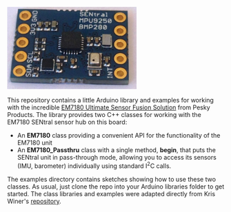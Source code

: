 <a href="https://www.tindie.com/products/onehorse/ultimate-sensor-fusion-solution/"><img src="sentral.jpg" width=300></a>

This repository contains a little Arduino library and examples for working with the incredible
<a href="https://www.tindie.com/products/onehorse/ultimate-sensor-fusion-solution/">
EM7180 Ultimate Sensor Fusion Solution</a> from Pesky Products. The library provides two C++ classes for
working with the EM7180 SENtral sensor hub on this board:

* An <b>EM7180</b> class providing a convenient API for the functionality of the EM7180 unit
* An <b>EM7180_Passthru</b> class with a single method, <b>begin</b>, that puts the SENtral
unit in pass-through mode, allowing you to access its sensors (IMU, barometer) individually using standard
I<sup>2</sup>C calls.


The examples directory contains sketches showing how to use these two classes. As usual, just clone the repo
into your Arduino libraries folder to get started. The class libraries and examples were adapted directly from Kris Winer's [repository](https://github.com/kriswiner/EM7180_SENtral_sensor_hub).


